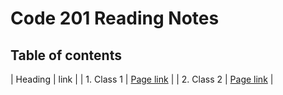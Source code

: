 # Code 201 Reading Notes

## Table of contents

| Heading | link |
| 1. Class 1 | [Page link](class-01.md) |
| 2. Class 2 | [Page link](class-02.md) |

